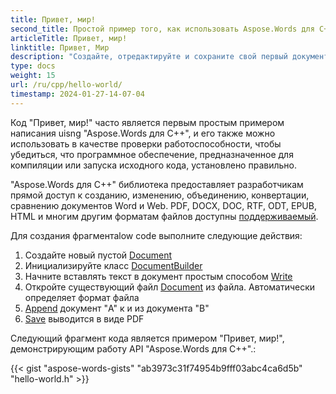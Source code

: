 ```yaml
---
title: Привет, мир!
second_title: Простой пример того, как использовать Aspose.Words для C++
articleTitle: Привет, мир!
linktitle: Привет, Мир
description: "Создайте, отредактируйте и сохраните свой первый документ в любом поддерживаемом формате, используя Aspose.Words для C++ чтобы ощутить его простоту и мощь в C++."
type: docs
weight: 15
url: /ru/cpp/hello-world/
timestamp: 2024-01-27-14-07-04
---
```


Код "Привет, мир!" часто является первым простым примером написания uisng "Aspose.Words для C++", и его также можно использовать в качестве проверки работоспособности, чтобы убедиться, что программное обеспечение, предназначенное для компиляции или запуска исходного кода, установлено правильно.

"Aspose.Words для C++" библиотека предоставляет разработчикам прямой доступ к созданию, изменению, объединению, конвертации, сравнению документов Word и Web. PDF, DOCX, DOC, RTF, ODT, EPUB, HTML и многим другим форматам файлов доступны [поддерживаемый](/words/cpp/supported-document-formats/).

Для создания фрагментаlow code выполните следующие действия:

1. Создайте новый пустой [Document](https://reference.aspose.com/words/cpp/aspose.words/document/)
1. Инициализируйте класс [DocumentBuilder](https://reference.aspose.com/words/cpp/aspose.words/documentbuilder/)
1. Начните вставлять текст в документ простым способом [Write](https://reference.aspose.com/words/cpp/aspose.words/documentbuilder/write/)
1. Откройте существующий файл [Document](https://reference.aspose.com/words/cpp/aspose.words/document/document/) из файла. Автоматически определяет формат файла
1. [Append](https://reference.aspose.com/words/cpp/aspose.words/document/appenddocument/) документ "A" к и из документа "B"
1. [Save](https://reference.aspose.com/words/cpp/aspose.words/document/save/) выводится в виде PDF

Следующий фрагмент кода является примером "Привет, мир!", демонстрирующим работу API "Aspose.Words для C++".:

{{< gist "aspose-words-gists" "ab3973c31f74954b9fff03abc4ca6d5b" "hello-world.h" >}}
